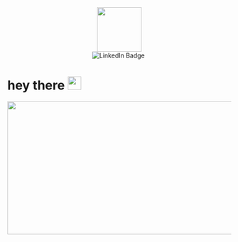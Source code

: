 <div id="header" align="center">
  <img src="https://media.giphy.com/media/M9gbBd9nbDrOTu1Mqx/giphy.gif" width="100"/>
</div>

<div id="badges" align="center">
  <img src="https://img.shields.io/badge/LinkedIn-blue?style=for-the-badge&logo=linkedin&logoColor=white" alt="LinkedIn Badge"/>
  <img src="https://komarev.com/ghpvc/?username=realSynced&style=flat-square&color=blue" alt=""/>
</div>


<h1>
  hey there
  <img src="https://media.giphy.com/media/hvRJCLFzcasrR4ia7z/giphy.gif" width="30px"/>
</h1>

<div align="center">
  <img src="[https://media.giphy.com/media/dWesBcTLavkZuG35MI/giphy.gif](https://encrypted-tbn0.gstatic.com/images?q=tbn:ANd9GcQqLPXdo3tzj-tAbqkCZfL9_FteIRf5KSNH8gr2YSeczzRThCoIjIBLvgcWjzUuBFgRekE:https://i.pinimg.com/originals/87/ff/d4/87ffd4d3537af3c8a63031e8eac8ba95.jpg&usqp=CAU)https://encrypted-tbn0.gstatic.com/images?q=tbn:ANd9GcQqLPXdo3tzj-tAbqkCZfL9_FteIRf5KSNH8gr2YSeczzRThCoIjIBLvgcWjzUuBFgRekE:https://i.pinimg.com/originals/87/ff/d4/87ffd4d3537af3c8a63031e8eac8ba95.jpg&usqp=CAU" width="600" height="300"/>
</div>
